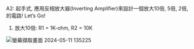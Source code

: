 A2: 起手式, 應用反相放大器(Inverting Amplifier)來設計一個放大10倍, 5倍, 2倍, 的電路! Let’s Go!

1) 放大10倍: R1 = 1K-ohm, R2 = 10K

 ![螢幕擷取畫面 2024-05-11 135225](https://github.com/Rui0621/EC2024b/assets/162283665/84317759-fd06-4dde-bb9b-5f450f5e826f)
